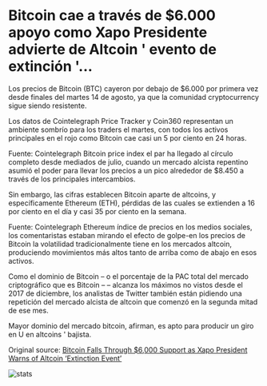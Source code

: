 # Bitcoin cae a través de $6.000 apoyo como Xapo Presidente advierte de Altcoin ' evento de extinción '...

Los precios de Bitcoin (BTC) cayeron por debajo de $6.000 por primera vez desde finales del martes 14 de agosto, ya que la comunidad cryptocurrency sigue siendo resistente.

Los datos de Cointelegraph Price Tracker y Coin360 representan un ambiente sombrío para los traders el martes, con todos los activos principales en el rojo como Bitcoin cae casi un 5 por ciento en 24 horas.

Fuente: Cointelegraph Bitcoin price index el par ha llegado al círculo completo desde mediados de julio, cuando un mercado alcista repentino asumió el poder para llevar los precios a un pico alrededor de $8.450 a través de los principales intercambios.

Sin embargo, las cifras establecen Bitcoin aparte de altcoins, y específicamente Ethereum (ETH), pérdidas de las cuales se extienden a 16 por ciento en el día y casi 35 por ciento en la semana.

Fuente: Cointelegraph Ethereum índice de precios en los medios sociales, los comentaristas estaban mirando el efecto de golpe-en los precios de Bitcoin la volatilidad tradicionalmente tiene en los mercados altcoin, produciendo movimientos más altos tanto de arriba como de abajo en esos activos.

Como el dominio de Bitcoin – o el porcentaje de la PAC total del mercado criptográfico que es Bitcoin – – alcanza los máximos no vistos desde el 2017 de diciembre, los analistas de Twitter también están pidiendo una repetición del mercado alcista de altcoin que comenzó en la segunda mitad de ese mes.

Mayor dominio del mercado bitcoin, afirman, es apto para producir un giro en U en altcoins ' bajista.

Original source: [Bitcoin Falls Through $6,000 Support as Xapo President Warns of Altcoin ‘Extinction Event’](https://cointelegraph.com/news/bitcoin-falls-through-6-000-support-as-xapo-president-warns-of-altcoin-extinction-event)

![stats](https://c.statcounter.com/11760860/0/a89fa40b/1/ "stats")